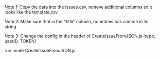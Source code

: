 Note 1: Copy the data into the issues.csv, remove additional columns so it looks like the template.csv

Note 2: Make sure that in the "title" column, no entries has comma in its string

Note 3: Change the config in the header of CreateIssueFromJSON.js (repo, userID, TOKEN)

run:
    node CreateIssueFromJSON.js